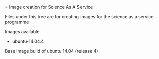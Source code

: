= Image creation for Science As A Service

Files under this tree are for creating images for the science as a service programme

Images available

- ubuntu-14.04.4 

Base image build of ubuntu 14.04 (release 4)
